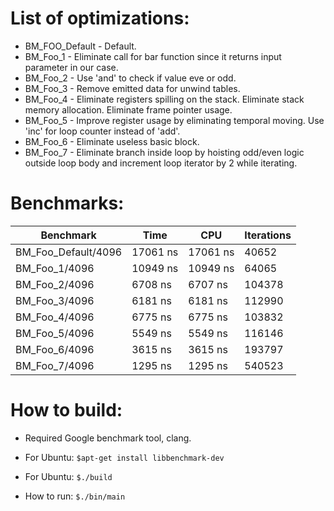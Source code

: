 List of optimizations:
======================

* BM_FOO_Default - Default.
* BM_Foo_1 - Eliminate call for bar function since it returns input parameter in our case.
* BM_Foo_2 - Use 'and' to check if value eve or odd.
* BM_Foo_3 - Remove emitted data for unwind tables.
* BM_Foo_4 - Eliminate registers spilling on the stack. Eliminate stack memory allocation. Eliminate frame pointer usage.
* BM_Foo_5 - Improve register usage by eliminating temporal moving. Use 'inc' for loop counter instead of 'add'.
* BM_Foo_6 - Eliminate useless basic block.
* BM_Foo_7 - Eliminate branch inside loop by hoisting odd/even logic outside loop body and increment loop iterator by 2 while iterating.


Benchmarks:
===========

|  Benchmark | Time  |  CPU  | Iterations  |
|---|---|---|---|
| BM_Foo_Default/4096  | 17061 ns |   17061 ns |    40652|
| BM_Foo_1/4096        | 10949 ns |   10949 ns |    64065|
| BM_Foo_2/4096        |  6708 ns |    6707 ns |   104378|
| BM_Foo_3/4096        |  6181 ns |    6181 ns |   112990|
| BM_Foo_4/4096        |  6775 ns |    6775 ns |   103832|
| BM_Foo_5/4096        |  5549 ns |    5549 ns |   116146|
| BM_Foo_6/4096        |  3615 ns |    3615 ns |   193797|
| BM_Foo_7/4096        |  1295 ns |    1295 ns |   540523|


How to build:
=============

* Required Google benchmark tool, clang.
* For Ubuntu:
`
$apt-get install libbenchmark-dev
`

* For Ubuntu:
`
$./build
`
* How to run:
`
$./bin/main
`
